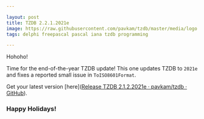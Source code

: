 ```yaml
---

layout: post
title: TZDB 2.2.1.2021e
image: https://raw.githubusercontent.com/pavkam/tzdb/master/media/logo.jpg
tags: delphi freepascal pascal iana tzdb programming

---
```


Hohoho!

Time for the end-of-the-year TZDB update! This one updates TZDB to `2021e` and fixes a reported small issue in  `ToISO8601Format`.



Get your latest version [here]([Release TZDB 2.1.2.2021e · pavkam/tzdb · GitHub](https://github.com/pavkam/tzdb/releases/tag/2.1.2.2021e)).

### Happy Holidays!